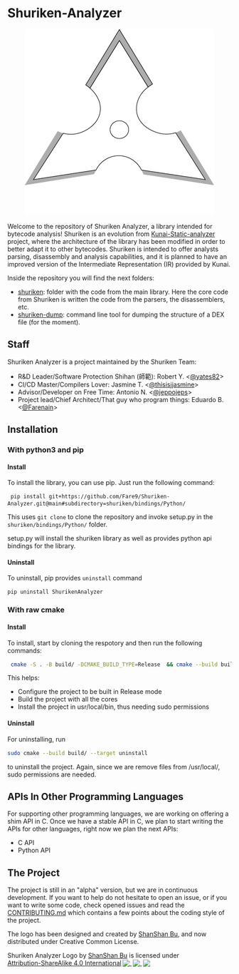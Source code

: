 # Shuriken-Analyzer

<p align="center">
  <img src="Imgs/Logo 5cm/Logo-5cm-redes-blanco.png"
alt="Shuriken Logo White"/>
</p>



Welcome to the repository of Shuriken Analyzer, a library intended for bytecode analysis!
Shuriken is an evolution from [Kunai-Static-analyzer](https://github.com/Fare9/KUNAI-static-analyzer) project, 
where the architecture of the library has been modified in order to better adapt it to other bytecodes. Shuriken
is intended to offer analysts parsing, disassembly and analysis capabilities, and it is planned to have
an improved version of the Intermediate Representation (IR) provided by Kunai.

Inside the repository you will find the next folders:

* [shuriken](./shuriken/): folder with the code from the main library. Here the core code from Shuriken is written
the code from the parsers, the disassemblers, etc.
* [shuriken-dump](./shuriken-dump/): command line tool for dumping the structure of a DEX file (for the moment).

## Staff

Shuriken Analyzer is a project maintained by the Shuriken Team:

* R&D Leader/Software Protection Shihan (師範): Robert Y. <[@yates82](https://x.com/yates82)>
* CI/CD Master/Compilers Lover: Jasmine T. <[@thisisjjasmine](https://x.com/thisisjjasmine)>
* Advisor/Developer on Free Time: Antonio N. <[@jeppojeps](https://x.com/jeppojeps)>
* Project lead/Chief Architect/That guy who program things: Eduardo B. <[@Farenain](https://x.com/Farenain)>


## Installation
### With python3 and pip
#### Install
To install the library, you can use pip. Just run the following command:
```
 pip install git+https://github.com/Fare9/Shuriken-Analyzer.git@main#subdirectory=shuriken/bindings/Python/
```
This uses `git clone` to clone the repository and invoke setup.py in the `shuriken/bindings/Python/` folder.

setup.py will install the shuriken library as well as provides python api bindings for the library. 

#### Uninstall
To uninstall, pip provides `uninstall` command
```
pip uninstall ShurikenAnalyzer
```

### With raw cmake
#### Install
To install, start by cloning the respotory and then run the following commands:

```bash
 cmake -S . -B build/ -DCMAKE_BUILD_TYPE=Release  && cmake --build build/ -j && sudo cmake --install build/
```

This helps:
- Configure the project to be built in Release mode
- Build the project with all the cores
- Install the project in usr/local/bin, thus needing sudo permissions

#### Uninstall
For uninstalling, run
```bash
sudo cmake --build build/ --target uninstall
```

to uninstall the project. Again, since we are remove files from /usr/local/, sudo permissions are needed.



## APIs In Other Programming Languages

For supporting other programming languages, we are working on offering a shim API in C. Once we have a stable
API in C, we plan to start writing the APIs for other languages, right now we plan the next APIs:

* C API
* Python API


## The Project

The project is still in an "alpha" version, but we are in continuous development. If you want to help do not hesitate
to open an issue, or if you want to write some code, check opened issues and read the [CONTRIBUTING.md](./CONTRIBUTING.md)
which contains a few points about the coding style of the project.

The logo has been designed and created by [ShanShan Bu](https://www.linkedin.com/in/shanshan-bu/), and now distributed
under Creative Common License.

<p xmlns:cc="http://creativecommons.org/ns#" xmlns:dct="http://purl.org/dc/terms/">
<span property="dct:title">Shuriken Analyzer Logo</span> by 
<a rel="cc:attributionURL dct:creator" property="cc:attributionName" href="https://www.linkedin.com/in/shanshan-bu/">
ShanShan Bu</a> is licensed under <a href="http://creativecommons.org/licenses/by-sa/4.0/?ref=chooser-v1" target="_blank" 
rel="license noopener noreferrer" style="display:inline-block;">
Attribution-ShareAlike 4.0 International<img style="height:22px!important;margin-left:3px;vertical-align:text-bottom;" 
src="https://mirrors.creativecommons.org/presskit/icons/cc.svg?ref=chooser-v1">
<img style="height:22px!important;margin-left:3px;vertical-align:text-bottom;" 
src="https://mirrors.creativecommons.org/presskit/icons/by.svg?ref=chooser-v1">
<img style="height:22px!important;margin-left:3px;vertical-align:text-bottom;" src="https://mirrors.creativecommons.org/presskit/icons/sa.svg?ref=chooser-v1">
</a></p>
